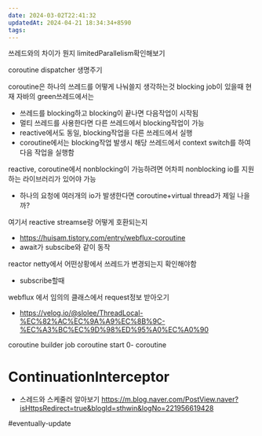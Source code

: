 ```yaml
---
date: 2024-03-02T22:41:32
updatedAt: 2024-04-21 18:34:34+8590
tags: 
---
```

쓰레드와의 차이가 뭔지
limitedParallelism확인해보기

coroutine dispatcher 생명주기

coroutine은 하나의 쓰레드를 어떻게 나눠쓸지 생각하는것
blocking job이 있을때
현재 자바의 green쓰레드에서는 
- 쓰레드를 blocking하고 blocking이 끝나면 다음작업이 시작됨
- 멀티 쓰레드를 사용한다면 다른 쓰레드에서 blocking작업이 가능
- reactive에서도 동일, blocking작업을 다른 쓰레드에서 실행
- coroutine에서는 blocking작업 발생시 해당 쓰레드에서 context switch를 하여 다음 작업을 실행함

reactive, coroutine에서 nonblocking이 가능하려면 어차피 nonblocking io를 지원하는 라이브러리가 있어야 가능
- 하나의 요청에 여러개의 io가 발생한다면 coroutine+virtual thread가 제일 나을까?

여기서 reactive streamse랑 어떻게 호환되는지
- https://huisam.tistory.com/entry/webflux-coroutine
- await가 subscibe와 같이 동작

reactor netty에서 어떤상황에서 쓰레드가 변경되는지 확인해야함
- subscribe할때

webflux 에서 임의의 클래스에서 request정보 받아오기
- https://velog.io/@slolee/ThreadLocal-%EC%82%AC%EC%9A%A9%EC%8B%9C-%EC%A3%BC%EC%9D%98%ED%95%A0%EC%A0%90

coroutine builder
job
coroutine start
0- coroutine
# ContinuationInterceptor


- 스레드와 스케줄러 알아보기
https://m.blog.naver.com/PostView.naver?isHttpsRedirect=true&blogId=sthwin&logNo=221956619428


#eventually-update